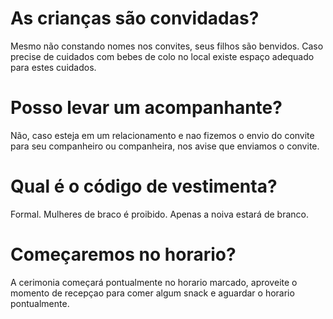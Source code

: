 # As crianças são convidadas?
Mesmo não constando nomes nos convites, seus filhos são benvidos.
Caso precise de cuidados com bebes de colo no local existe espaço adequado para estes cuidados.

# Posso levar um acompanhante?
Não, caso esteja em um relacionamento e nao fizemos o envio do convite para seu companheiro ou companheira, nos avise que enviamos o convite.

# Qual é o código de vestimenta?
Formal.
Mulheres de braco é proibido. Apenas a noiva estará de branco.

# Começaremos no horario?
A cerimonia começará pontualmente no horario marcado, aproveite o momento de recepçao para comer algum snack e aguardar o horario pontualmente.